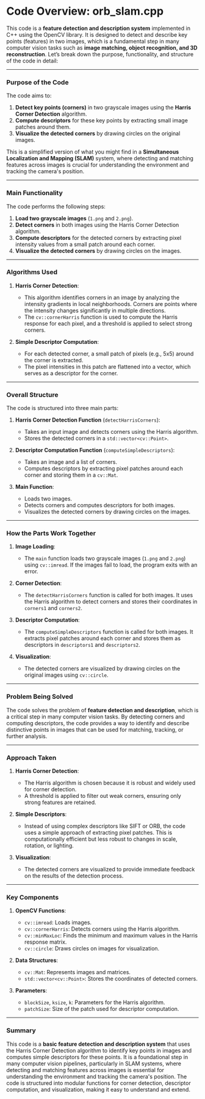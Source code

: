 # Code Overview: orb_slam.cpp

This code is a **feature detection and description system** implemented in C++ using the OpenCV library. It is designed to detect and describe key points (features) in two images, which is a fundamental step in many computer vision tasks such as **image matching, object recognition, and 3D reconstruction**. Let’s break down the purpose, functionality, and structure of the code in detail:

---

### **Purpose of the Code**
The code aims to:
1. **Detect key points (corners)** in two grayscale images using the **Harris Corner Detection** algorithm.
2. **Compute descriptors** for these key points by extracting small image patches around them.
3. **Visualize the detected corners** by drawing circles on the original images.

This is a simplified version of what you might find in a **Simultaneous Localization and Mapping (SLAM)** system, where detecting and matching features across images is crucial for understanding the environment and tracking the camera's position.

---

### **Main Functionality**
The code performs the following steps:
1. **Load two grayscale images** (`1.png` and `2.png`).
2. **Detect corners** in both images using the Harris Corner Detection algorithm.
3. **Compute descriptors** for the detected corners by extracting pixel intensity values from a small patch around each corner.
4. **Visualize the detected corners** by drawing circles on the images.

---

### **Algorithms Used**
1. **Harris Corner Detection**:
   - This algorithm identifies corners in an image by analyzing the intensity gradients in local neighborhoods. Corners are points where the intensity changes significantly in multiple directions.
   - The `cv::cornerHarris` function is used to compute the Harris response for each pixel, and a threshold is applied to select strong corners.

2. **Simple Descriptor Computation**:
   - For each detected corner, a small patch of pixels (e.g., 5x5) around the corner is extracted.
   - The pixel intensities in this patch are flattened into a vector, which serves as a descriptor for the corner.

---

### **Overall Structure**
The code is structured into three main parts:
1. **Harris Corner Detection Function** (`detectHarrisCorners`):
   - Takes an input image and detects corners using the Harris algorithm.
   - Stores the detected corners in a `std::vector<cv::Point>`.

2. **Descriptor Computation Function** (`computeSimpleDescriptors`):
   - Takes an image and a list of corners.
   - Computes descriptors by extracting pixel patches around each corner and storing them in a `cv::Mat`.

3. **Main Function**:
   - Loads two images.
   - Detects corners and computes descriptors for both images.
   - Visualizes the detected corners by drawing circles on the images.

---

### **How the Parts Work Together**
1. **Image Loading**:
   - The `main` function loads two grayscale images (`1.png` and `2.png`) using `cv::imread`. If the images fail to load, the program exits with an error.

2. **Corner Detection**:
   - The `detectHarrisCorners` function is called for both images. It uses the Harris algorithm to detect corners and stores their coordinates in `corners1` and `corners2`.

3. **Descriptor Computation**:
   - The `computeSimpleDescriptors` function is called for both images. It extracts pixel patches around each corner and stores them as descriptors in `descriptors1` and `descriptors2`.

4. **Visualization**:
   - The detected corners are visualized by drawing circles on the original images using `cv::circle`.

---

### **Problem Being Solved**
The code solves the problem of **feature detection and description**, which is a critical step in many computer vision tasks. By detecting corners and computing descriptors, the code provides a way to identify and describe distinctive points in images that can be used for matching, tracking, or further analysis.

---

### **Approach Taken**
1. **Harris Corner Detection**:
   - The Harris algorithm is chosen because it is robust and widely used for corner detection.
   - A threshold is applied to filter out weak corners, ensuring only strong features are retained.

2. **Simple Descriptors**:
   - Instead of using complex descriptors like SIFT or ORB, the code uses a simple approach of extracting pixel patches. This is computationally efficient but less robust to changes in scale, rotation, or lighting.

3. **Visualization**:
   - The detected corners are visualized to provide immediate feedback on the results of the detection process.

---

### **Key Components**
1. **OpenCV Functions**:
   - `cv::imread`: Loads images.
   - `cv::cornerHarris`: Detects corners using the Harris algorithm.
   - `cv::minMaxLoc`: Finds the minimum and maximum values in the Harris response matrix.
   - `cv::circle`: Draws circles on images for visualization.

2. **Data Structures**:
   - `cv::Mat`: Represents images and matrices.
   - `std::vector<cv::Point>`: Stores the coordinates of detected corners.

3. **Parameters**:
   - `blockSize`, `ksize`, `k`: Parameters for the Harris algorithm.
   - `patchSize`: Size of the patch used for descriptor computation.

---

### **Summary**
This code is a **basic feature detection and description system** that uses the Harris Corner Detection algorithm to identify key points in images and computes simple descriptors for these points. It is a foundational step in many computer vision pipelines, particularly in SLAM systems, where detecting and matching features across images is essential for understanding the environment and tracking the camera's position. The code is structured into modular functions for corner detection, descriptor computation, and visualization, making it easy to understand and extend.